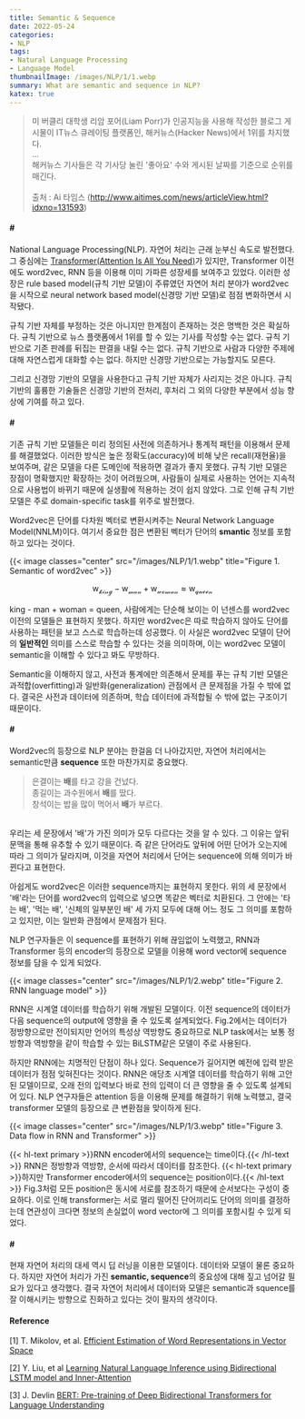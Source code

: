 ```yaml
---
title: Semantic & Sequence
date: 2022-05-24
categories:
- NLP
tags:
- Natural Language Processing
- Language Model
thumbnailImage: /images/NLP/1/1.webp
summary: What are semantic and sequence in NLP?
katex: true
---
```

>미 버클리 대학생 리암 포어(Liam Porr)가 인공지능을 사용해 작성한 블로그 게시물이 IT뉴스 큐레이팅 플랫폼인, 해커뉴스(Hacker News)에서 1위를 차지했다.\
...\
해커뉴스 기사들은 각 기사당 눌린 '좋아요' 수와 게시된 날짜를 기준으로 순위를 매긴다.\
\
출처 : Ai 타임스 (http://www.aitimes.com/news/articleView.html?idxno=131593)

#### \#
National Language Processing(NLP). 자연어 처리는 근래 눈부신 속도로 발전했다. 그 중심에는 [Transformer(Attention Is All You Need)](https://arxiv.org/abs/1706.03762)가 있지만, Transformer 이전에도 word2vec, RNN 등을 이용해 이미 가파른 성장세를 보여주고 있었다. 이러한 성장은 rule based model(규칙 기반 모델)이 주류였던 자연어 처리 분야가 word2vec을 시작으로 neural network based model(신경망 기반 모델)로 점점 변화하면서 시작됐다.

규칙 기반 자체를 부정하는 것은 아니지만 한계점이 존재하는 것은 명백한 것은 확실하다. 규칙 기반으로 뉴스 플랫폼에서 1위를 할 수 있는 기사를 작성할 수는 없다. 규칙 기반으로 기존 판례를 뒤집는 판결을 내릴 수는 없다. 규칙 기반으로 사람과 다양한 주제에 대해 자연스럽게 대화할 수는 없다. 하지만 신경망 기반으로는 가능할지도 모른다.

그리고 신경망 기반의 모델을 사용한다고 규칙 기반 자체가 사리지는 것은 아니다. 규칙 기반의 훌륭한 기술들은 신경망 기반의 전처리, 후처리 그 외의 다양한 부분에서 성능 향상에 기여를 하고 있다.

#### \#
기존 규칙 기반 모델들은 미리 정의된 사전에 의존하거나 통계적 패턴을 이용해서 문제를 해결했었다. 이러한 방식은 높은 정확도(accuracy)에 비해 낮은 recall(재현율)을 보여주며, 같은 모델을 다른 도메인에 적용하면 결과가 좋지 못했다. 규칙 기반 모델은 장점이 명확했지만 확장하는 것이 어려웠으며, 사람들이 실제로 사용하는 언어는 지속적으로 사용법이 바뀌기 때문에 실생활에 적용하는 것이 쉽지 않았다. 그로 인해 규칙 기반 모델은 주로 domain-specific task를 위주로 발전했다.

Word2vec은 단어를 다차원 벡터로 변환시켜주는 Neural Network Language Model(NNLM)이다. 여기서 중요한 점은 변환된 벡터가 단어의 **smantic** 정보를 포함하고 있다는 것이다.

{{< image classes="center" src="/images/NLP/1/1.webp" title="Figure 1. Semantic of word2vec" >}}

$$\mathrm{w_\mathcal{king}} - \mathrm{w_\mathcal{man}} + \mathrm{w_\mathcal{woman}}  \approx \mathrm{w_\mathcal{queen}}$$

king - man + woman = queen, 사람에게는 단순해 보이는 이 넌센스를 word2vec 이전의 모델들은 표현하지 못했다. 하지만 word2vec은 따로 학습하지 않아도 단어를 사용하는 패턴을 보고 스스로 학습하는데 성공했다. 이 사실은 word2vec 모델이 단어의 **일반적인** 의미를 스스로 학습할 수 있다는 것을 의미하며, 이는 word2vec 모델이 semantic을 이해할 수 있다고 봐도 무방하다.

Semantic을 이해하지 않고, 사전과 통계에만 의존해서 문제를 푸는 규칙 기반 모델은 과적합(overfitting)과 일반화(generalization) 관점에서 큰 문제점을 가질 수 밖에 없다. 결국은 사전과 데이터에 의존하며, 학습 데이터에 과적합될 수 밖에 없는 구조이기 때문이다.

#### \#
Word2vec의 등장으로 NLP 분야는 한걸음 더 나아갔지만, 자연어 처리에서는 semantic만큼 **sequence** 또한 마찬가지로 중요했다.

> 은결이는 **배**를 타고 강을 건넜다.\
> 종길이는 과수원에서 **배**를 땄다.\
> 창석이는 밥을 많이 먹어서 **배**가 부르다.

\
우리는 세 문장에서 '배'가 가진 의미가 모두 다르다는 것을 알 수 있다. 그 이유는 앞뒤 문맥을 통해 유추할 수 있기 때문이다. 즉 같은 단어라도 앞뒤에 어떤 단어가 오는지에 따라 그 의미가 달라지며, 이것을 자연어 처리에서 단어는 sequence에 의해 의미가 바뀐다고 표현한다.

아쉽게도 word2vec은 이러한 sequence까지는 표현하지 못한다. 위의 세 문장에서 '배'라는 단어를 word2vec의 입력으로 넣으면 똑같은 벡터로 치환된다. 그 안에는 '타는 배', '먹는 배', '신체의 일부분인 배' 세 가지 모두에 대해 어느 정도 그 의미를 포함하고 있지만, 이는 일반화 관점에서 문제점가 된다. 

NLP 연구자들은 이 sequence를 표현하기 위해 끊임없이 노력했고, RNN과 Transformer 등의 encoder의 등장으로 모델을 이용해 word vector에 sequence 정보를 담을 수 있게 되었다.

{{< image classes="center" src="/images/NLP/1/2.webp" title="Figure 2. RNN language model" >}}

RNN은 시계열 데이터를 학습하기 위해 개발된 모델이다. 이전 sequence의 데이터가 다음 sequence의 output에 영향을 줄 수 있도록 설계되었다. Fig.2에서는 데이터가 정방향으로만 전이되지만 언어의 특성상 역방향도 중요하므로 NLP task에서는 보통 정방향과 역방향을 같이 학습할 수 있는 BiLSTM같은 모델이 주로 사용된다.

하지만 RNN에는 치명적인 단점이 하나 있다. Sequence가 길어지면 예전에 입력 받은 데이터가 점점 잊혀진다는 것이다. RNN은 애당초 시계열 데이터를 학습하기 위해 고안된 모델이므로, 오래 전의 입력보다 바로 전의 입력이 더 큰 영향을 줄 수 있도록 설계되어 있다. NLP 연구자들은 attention 등을 이용해 문제를 해결하기 위해 노력했고, 결국 transformer 모델의 등장으로 큰 변환점을 맞이하게 된다.

{{< image classes="center" src="/images/NLP/1/3.webp" title="Figure 3. Data flow in RNN and Transformer" >}}

{{< hl-text primary >}}RNN encoder에서의 sequence는 time이다.{{< /hl-text >}} RNN은 정방향과 역방향, 순서에 따라서 데이터를 참조한다. {{< hl-text primary >}}하지만 Transformer encoder에서의 sequence는 position이다.{{< /hl-text >}} Fig.3처럼 모든 position은 동시에 서로를 참조하기 때문에 순서보다는 구성이 중요하다. 이로 인해 transformer는 서로 멀리 떨어진 단어끼리도 단어의 의미를 결정하는데 연관성이 크다면 정보의 손실없이 word vector에 그 의미를 포함시킬 수 있게 되었다.

#### \#
현재 자연어 처리의 대세 역시 딥 러닝을 이용한 모델이다. 데이터와 모델이 물론 중요하다. 하지만 자연어 처리가 가진 **semantic, sequence**의 중요성에 대해 짚고 넘어갈 필요가 있다고 생각했다. 결국 자연어 처리에서 데이터와 모델은 semantic과 squence를 잘 이해시키는 방향으로 진화하고 있다는 것이 필자의 생각이다.

#### Reference
[1] T. Mikolov, et al. [Efficient Estimation of Word Representations in Vector Space](https://arxiv.org/abs/1301.3781)

[2] Y. Liu, et al [Learning Natural Language Inference using Bidirectional LSTM model and Inner-Attention](https://arxiv.org/abs/1605.09090)

[3] J. Devlin [BERT: Pre-training of Deep Bidirectional Transformers for Language Understanding](https://arxiv.org/abs/1810.04805)